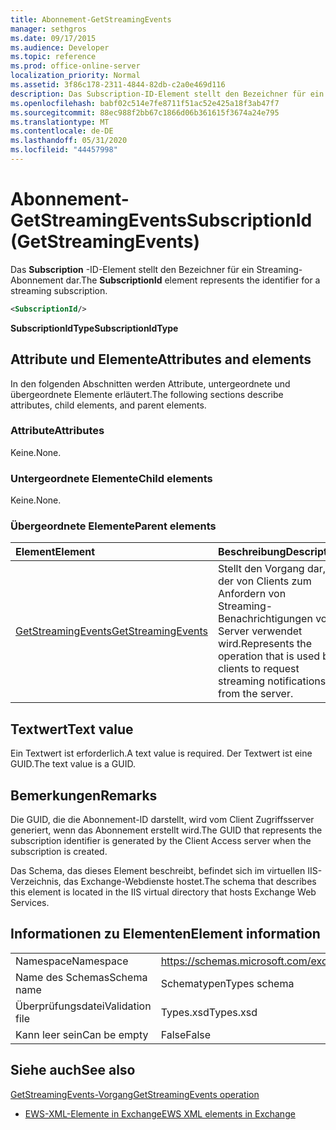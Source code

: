 ```yaml
---
title: Abonnement-GetStreamingEvents
manager: sethgros
ms.date: 09/17/2015
ms.audience: Developer
ms.topic: reference
ms.prod: office-online-server
localization_priority: Normal
ms.assetid: 3f86c178-2311-4844-82db-c2a0e469d116
description: Das Subscription-ID-Element stellt den Bezeichner für ein Streaming-Abonnement dar.
ms.openlocfilehash: babf02c514e7fe8711f51ac52e425a18f3ab47f7
ms.sourcegitcommit: 88ec988f2bb67c1866d06b361615f3674a24e795
ms.translationtype: MT
ms.contentlocale: de-DE
ms.lasthandoff: 05/31/2020
ms.locfileid: "44457998"
---
```

# <a name="subscriptionid-getstreamingevents"></a><span data-ttu-id="fad57-103">Abonnement-GetStreamingEvents</span><span class="sxs-lookup"><span data-stu-id="fad57-103">SubscriptionId (GetStreamingEvents)</span></span>

<span data-ttu-id="fad57-104">Das **Subscription** -ID-Element stellt den Bezeichner für ein Streaming-Abonnement dar.</span><span class="sxs-lookup"><span data-stu-id="fad57-104">The **SubscriptionId** element represents the identifier for a streaming subscription.</span></span> 
  
```XML
<SubscriptionId/>
```

 <span data-ttu-id="fad57-105">**SubscriptionIdType**</span><span class="sxs-lookup"><span data-stu-id="fad57-105">**SubscriptionIdType**</span></span>
## <a name="attributes-and-elements"></a><span data-ttu-id="fad57-106">Attribute und Elemente</span><span class="sxs-lookup"><span data-stu-id="fad57-106">Attributes and elements</span></span>

<span data-ttu-id="fad57-107">In den folgenden Abschnitten werden Attribute, untergeordnete und übergeordnete Elemente erläutert.</span><span class="sxs-lookup"><span data-stu-id="fad57-107">The following sections describe attributes, child elements, and parent elements.</span></span>
  
### <a name="attributes"></a><span data-ttu-id="fad57-108">Attribute</span><span class="sxs-lookup"><span data-stu-id="fad57-108">Attributes</span></span>

<span data-ttu-id="fad57-109">Keine.</span><span class="sxs-lookup"><span data-stu-id="fad57-109">None.</span></span>
  
### <a name="child-elements"></a><span data-ttu-id="fad57-110">Untergeordnete Elemente</span><span class="sxs-lookup"><span data-stu-id="fad57-110">Child elements</span></span>

<span data-ttu-id="fad57-111">Keine.</span><span class="sxs-lookup"><span data-stu-id="fad57-111">None.</span></span>
  
### <a name="parent-elements"></a><span data-ttu-id="fad57-112">Übergeordnete Elemente</span><span class="sxs-lookup"><span data-stu-id="fad57-112">Parent elements</span></span>

|<span data-ttu-id="fad57-113">**Element**</span><span class="sxs-lookup"><span data-stu-id="fad57-113">**Element**</span></span>|<span data-ttu-id="fad57-114">**Beschreibung**</span><span class="sxs-lookup"><span data-stu-id="fad57-114">**Description**</span></span>|
|:-----|:-----|
|[<span data-ttu-id="fad57-115">GetStreamingEvents</span><span class="sxs-lookup"><span data-stu-id="fad57-115">GetStreamingEvents</span></span>](getstreamingevents.md) <br/> |<span data-ttu-id="fad57-116">Stellt den Vorgang dar, der von Clients zum Anfordern von Streaming-Benachrichtigungen vom Server verwendet wird.</span><span class="sxs-lookup"><span data-stu-id="fad57-116">Represents the operation that is used by clients to request streaming notifications from the server.</span></span>  <br/> |
   
## <a name="text-value"></a><span data-ttu-id="fad57-117">Textwert</span><span class="sxs-lookup"><span data-stu-id="fad57-117">Text value</span></span>

<span data-ttu-id="fad57-118">Ein Textwert ist erforderlich.</span><span class="sxs-lookup"><span data-stu-id="fad57-118">A text value is required.</span></span> <span data-ttu-id="fad57-119">Der Textwert ist eine GUID.</span><span class="sxs-lookup"><span data-stu-id="fad57-119">The text value is a GUID.</span></span>
  
## <a name="remarks"></a><span data-ttu-id="fad57-120">Bemerkungen</span><span class="sxs-lookup"><span data-stu-id="fad57-120">Remarks</span></span>

<span data-ttu-id="fad57-121">Die GUID, die die Abonnement-ID darstellt, wird vom Client Zugriffsserver generiert, wenn das Abonnement erstellt wird.</span><span class="sxs-lookup"><span data-stu-id="fad57-121">The GUID that represents the subscription identifier is generated by the Client Access server when the subscription is created.</span></span>
  
<span data-ttu-id="fad57-122">Das Schema, das dieses Element beschreibt, befindet sich im virtuellen IIS-Verzeichnis, das Exchange-Webdienste hostet.</span><span class="sxs-lookup"><span data-stu-id="fad57-122">The schema that describes this element is located in the IIS virtual directory that hosts Exchange Web Services.</span></span>
  
## <a name="element-information"></a><span data-ttu-id="fad57-123">Informationen zu Elementen</span><span class="sxs-lookup"><span data-stu-id="fad57-123">Element information</span></span>

|||
|:-----|:-----|
|<span data-ttu-id="fad57-124">Namespace</span><span class="sxs-lookup"><span data-stu-id="fad57-124">Namespace</span></span>  <br/> |https://schemas.microsoft.com/exchange/services/2006/types  <br/> |
|<span data-ttu-id="fad57-125">Name des Schemas</span><span class="sxs-lookup"><span data-stu-id="fad57-125">Schema name</span></span>  <br/> |<span data-ttu-id="fad57-126">Schematypen</span><span class="sxs-lookup"><span data-stu-id="fad57-126">Types schema</span></span>  <br/> |
|<span data-ttu-id="fad57-127">Überprüfungsdatei</span><span class="sxs-lookup"><span data-stu-id="fad57-127">Validation file</span></span>  <br/> |<span data-ttu-id="fad57-128">Types.xsd</span><span class="sxs-lookup"><span data-stu-id="fad57-128">Types.xsd</span></span>  <br/> |
|<span data-ttu-id="fad57-129">Kann leer sein</span><span class="sxs-lookup"><span data-stu-id="fad57-129">Can be empty</span></span>  <br/> |<span data-ttu-id="fad57-130">False</span><span class="sxs-lookup"><span data-stu-id="fad57-130">False</span></span>  <br/> |
   
## <a name="see-also"></a><span data-ttu-id="fad57-131">Siehe auch</span><span class="sxs-lookup"><span data-stu-id="fad57-131">See also</span></span>



[<span data-ttu-id="fad57-132">GetStreamingEvents-Vorgang</span><span class="sxs-lookup"><span data-stu-id="fad57-132">GetStreamingEvents operation</span></span>](getstreamingevents-operation.md)


- [<span data-ttu-id="fad57-133">EWS-XML-Elemente in Exchange</span><span class="sxs-lookup"><span data-stu-id="fad57-133">EWS XML elements in Exchange</span></span>](ews-xml-elements-in-exchange.md)

